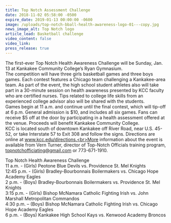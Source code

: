 ```yaml
---
title: Top Notch Assessment Challenge
date: 2018-11-02 05:58:00 -0500
expire_date: 2019-01-13 00:00:00 -0600
image: /uploads/top-notch-bball-health-awareness-logo-01---copy.jpg
news_image_alt: Top Notch logo
article_lead: Basketball challenge
video_content: false
video_link:
press_release: true
---
```


The first-ever Top Notch Health Awareness Challenge will be Sunday, Jan. 13 at Kankakee Community College’s Ryan Gymnasium.<br>The competition will have three girls basketball games and three boys games. Each contest features a Chicago team challenging a Kankakee-area team. As part of the event, the high school student athletes also will take part in a 30-minute session on health awareness presented by KCC faculty who are certified nurses. Tips related to college life skills from an experienced college advisor also will be shared with the students.<br>Games begin at 11 a.m. and continue until the final contest, which will tip-off at 6 p.m. General admission is $10, and includes all six games. Fans can receive $5 off at the door by participating in a health assessment offered at the venue. Proceeds will benefit Kankakee Community College.<br>KCC is located south of downtown Kankakee off River Road, near U.S. 45-52, or take Interstate 57 to Exit 308 and follow the signs. Directions are online at www.kcc.edu/directions.<br>More information about the event is available from Vern Turner, director of Top-Notch Officials training program, topnotchofficiating@gmail.com or 773-671-1910.

Top Notch Health Awareness Challenge<br>11 a.m. - (Girls) Peotone Blue Devils vs. Providence St. Mel Knights<br>12:45 p.m. - (Girls) Bradley-Bourbonnais Boilermakers vs. Chicago Hope Academy Eagles<br>2 p.m. - (Boys) Bradley-Bourbonnais Boilermakers vs. Providence St. Mel Knights<br>3:15 p.m. - (Girls) Bishop McNamara Catholic Fighting Irish vs. John Marshall Metropolitan Commandos<br>4:30 p.m. – (Boys) Bishop McNamara Catholic Fighting Irish vs. Chicago Hope Academy Eagles<br>6 p.m. - (Boys) Kankakee High School Kays vs. Kenwood Academy Broncos